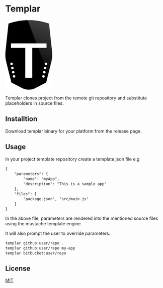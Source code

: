 # Templar

![templar logo](./images/logo.png)


Templar clones project from the remote git repository and substitute placeholders in source files.

## Installtion

Download templar binary for your platform from the release page.

## Usage

In your project template repository create a template.json file e.g

```
{
    "parameters": {
        "name": "myApp",
        "description": "This is a sample app"
    },
    "files": [
        "package.json", "src/main.js"
    ]
}

```

In the above file, parameters are rendered into the mentioned source files using the mustache template engine.

It will also prompt the user to override parameters.

```
templar github:user/repo .
templar github:user/repo my-app
templar bitbucket:user/repo
```
## License

[MIT](LICENSE.md).
